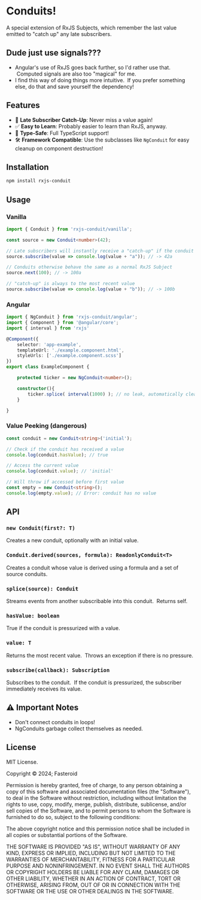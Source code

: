 # Conduits!

A special extension of RxJS Subjects, which remember the last value emitted to "catch up" any late subscribers.

## Dude just use signals???

- Angular's use of RxJS goes back further, so I'd rather use that. &nbsp;Computed signals are also too "magical" for me.
- I find this way of doing things more intuitive. &nbsp;If you prefer something else, do that and save yourself the dependency!

## Features

- 🔄 **Late Subscriber Catch-Up**: Never miss a value again!
- ✅ **Easy to Learn**: Probably easier to learn than RxJS, anyway.
- 🎯 **Type-Safe**: Full TypeScript support!
- 🛠 **Framework Compatible**: Use the subclasses like `NgConduit` for easy cleanup on component destruction!

## Installation

```bash
npm install rxjs-conduit
```

## Usage

### Vanilla

```ts
import { Conduit } from 'rxjs-conduit/vanilla';

const source = new Conduit<number>(42);

// Late subscribers will instantly receive a "catch-up" if the conduit has a value
source.subscribe(value => console.log(value + "a")); // -> 42a

// Conduits otherwise behave the same as a normal RxJS Subject
source.next(100); // -> 100a

// "catch-up" is always to the most recent value
source.subscribe(value => console.log(value + "b")); // -> 100b
```

### Angular
```ts
import { NgConduit } from 'rxjs-conduit/angular';
import { Component } from '@angular/core';
import { interval } from 'rxjs'

@Component({
    selector: 'app-example',
    templateUrl: './example.component.html',
    styleUrls: ['./example.component.scss']
})
export class ExampleComponent {

    protected ticker = new NgConduit<number>();

    constructor(){
        ticker.splice( interval(1000) ); // no leak, automatically cleans up when component dies
    }

}
```

### Value Peeking (dangerous)

```typescript
const conduit = new Conduit<string>('initial');

// Check if the conduit has received a value
console.log(conduit.hasValue); // true

// Access the current value
console.log(conduit.value); // 'initial'

// Will throw if accessed before first value
const empty = new Conduit<string>();
console.log(empty.value); // Error: conduit has no value
```

## API

### `new Conduit(first?: T)`
Creates a new conduit, optionally with an initial value.

### `Conduit.derived(sources, formula): ReadonlyConduit<T>`
Creates a conduit whose value is derived using a formula and a set of source conduits.

### `splice(source): Conduit`
Streams events from another subscribable into this conduit. &nbsp;Returns self.

### `hasValue: boolean`
True if the conduit is pressurized with a value.

### `value: T`
Returns the most recent value. &nbsp;Throws an exception if there is no pressure.

### `subscribe(callback): Subscription`
Subscribes to the conduit. &nbsp;If the conduit is pressurized, the subscriber immediately receives its value.

## ⚠️ Important Notes

- Don't connect conduits in loops!
- NgConduits garbage collect themselves as needed.

## License

MIT License.

Copyright © 2024; Fasteroid

Permission is hereby granted, free of charge, to any person obtaining a copy
of this software and associated documentation files (the "Software"), to deal
in the Software without restriction, including without limitation the rights
to use, copy, modify, merge, publish, distribute, sublicense, and/or sell
copies of the Software, and to permit persons to whom the Software is
furnished to do so, subject to the following conditions:

The above copyright notice and this permission notice shall be included in all
copies or substantial portions of the Software.

THE SOFTWARE IS PROVIDED "AS IS", WITHOUT WARRANTY OF ANY KIND, EXPRESS OR
IMPLIED, INCLUDING BUT NOT LIMITED TO THE WARRANTIES OF MERCHANTABILITY,
FITNESS FOR A PARTICULAR PURPOSE AND NONINFRINGEMENT. IN NO EVENT SHALL THE
AUTHORS OR COPYRIGHT HOLDERS BE LIABLE FOR ANY CLAIM, DAMAGES OR OTHER
LIABILITY, WHETHER IN AN ACTION OF CONTRACT, TORT OR OTHERWISE, ARISING FROM,
OUT OF OR IN CONNECTION WITH THE SOFTWARE OR THE USE OR OTHER DEALINGS IN THE
SOFTWARE.
